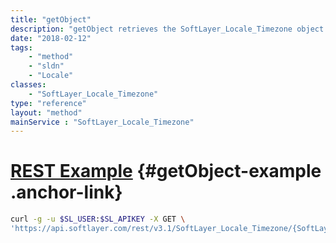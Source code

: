 ```yaml
---
title: "getObject"
description: "getObject retrieves the SoftLayer_Locale_Timezone object whose ID number corresponds to the ID number of the init parameter passed to the SoftLayer_Locale_Timezone service. "
date: "2018-02-12"
tags:
    - "method"
    - "sldn"
    - "Locale"
classes:
    - "SoftLayer_Locale_Timezone"
type: "reference"
layout: "method"
mainService : "SoftLayer_Locale_Timezone"
---
```


# [REST Example](#getObject-example) <a href="/article/rest/"><i class="fas fa-question"></i></a> {#getObject-example .anchor-link} 
```bash
curl -g -u $SL_USER:$SL_APIKEY -X GET \
'https://api.softlayer.com/rest/v3.1/SoftLayer_Locale_Timezone/{SoftLayer_Locale_TimezoneID}/getObject'
```
